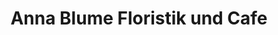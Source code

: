 ---
title: "Anna Blume Floristik und Cafe"
url: /ruesselsheim-am-main/anna-blume-floristik-und-cafe/
shop: Blumen
---